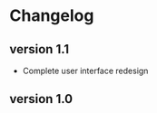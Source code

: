 Changelog
=========

version 1.1
-----------
- Complete user interface redesign

version 1.0
-----------